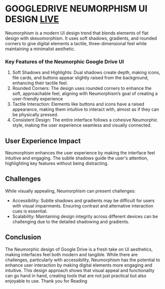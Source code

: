 # GOOGLEDRIVE NEUMORPHISM UI DESIGN [LIVE](https://googledrive-neumorphism.vercel.app/)
Neumorphism is a modern UI design trend that blends elements of flat design with skeuomorphism. It uses soft shadows, gradients, and rounded corners to give digital elements a tactile, three-dimensional feel while maintaining a minimalist aesthetic.

### Key Features of the Neumorphic Google Drive UI
1. Soft Shadows and Highlights:
Dual shadows create depth, making icons, file cards, and buttons appear slightly raised from the background, enhancing their tactile feel.
3. Rounded Corners:
The design uses rounded corners to enhance the soft, approachable feel, aligning with Neumorphism’s goal of creating a user-friendly experience
4. Tactile Interaction:
Elements like buttons and icons have a raised appearance, making them intuitive to interact with, almost as if they can be physically pressed.
5. Consistent Design:
The entire interface follows a cohesive Neumorphic style, making the user experience seamless and visually connected.

## User Experience Impact
Neumorphism enhances the user experience by making the interface feel intuitive and engaging. The subtle shadows guide the user's attention, highlighting key features without being distracting.
## Challenges
While visually appealing, Neumorphism can present challenges:
- Accessibility: Subtle shadows and gradients may be difficult for users with visual impairments. Ensuring contrast and alternative interaction cues is essential.
- Scalability: Maintaining design integrity across different devices can be challenging due to the detailed shadowing and gradients.
  
## Conclusion
The Neumorphic design of Google Drive is a fresh take on UI aesthetics, making interfaces feel both modern and tangible. While there are challenges, particularly with accessibility, Neumorphism has the potential to enhance user interaction by making digital elements more engaging and intuitive.
This design approach shows that visual appeal and functionality can go hand in hand, creating tools that are not just practical but also enjoyable to use.
Thank you for Reading

